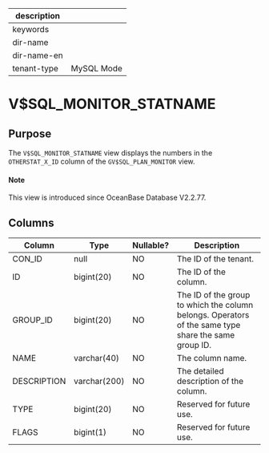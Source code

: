 |description||
|---|---|
|keywords||
|dir-name||
|dir-name-en||
|tenant-type|MySQL Mode|

# V$SQL_MONITOR_STATNAME

## Purpose

The `V$SQL_MONITOR_STATNAME` view displays the numbers in the `OTHERSTAT_X_ID` column of the `GV$SQL_PLAN_MONITOR` view.

<main id="notice" type='explain'>
  <h4>Note</h4>
  <p>This view is introduced since OceanBase Database V2.2.77. </p>
</main>

## Columns

| **Column** | **Type** | **Nullable?** | **Description** |
|-------------|--------------|----------------|---------------------------|
| CON_ID | null | NO | The ID of the tenant. |
| ID | bigint(20) | NO | The ID of the column. |
| GROUP_ID | bigint(20) | NO | The ID of the group to which the column belongs. Operators of the same type share the same group ID. |
| NAME | varchar(40) | NO | The column name. |
| DESCRIPTION | varchar(200) | NO | The detailed description of the column. |
| TYPE | bigint(20) | NO | Reserved for future use. |
| FLAGS | bigint(1) | NO | Reserved for future use. |
